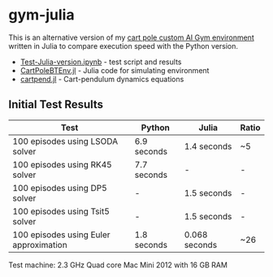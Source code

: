 # gym-julia

This is an alternative version of my [cart pole custom AI Gym environment](https://github.com/billtubbs/gym-CartPole-bt-v0) written in Julia to compare execution speed with the Python version.

- [Test-Julia-version.ipynb](Test-Julia-version.ipynb) - test script and results
- [CartPoleBTEnv.jl](CartPoleBTEnv.jl) - Julia code for simulating environment
- [cartpend.jl](cartpend.jl) - Cart-pendulum dynamics equations

## Initial Test Results

| Test                                   | Python      | Julia         | Ratio      |
|----------------------------------------|-------------|---------------|------------|
| 100 episodes using LSODA solver        | 6.9 seconds |   1.4 seconds |         ~5 |
| 100 episodes using RK45 solver         | 7.7 seconds |             - |          - |
| 100 episodes using DP5 solver          |           - |   1.5 seconds |          - |
| 100 episodes using Tsit5 solver        |           - |   1.5 seconds |          - |
| 100 episodes using Euler approximation | 1.8 seconds | 0.068 seconds |        ~26 |

Test machine: 2.3 GHz Quad core Mac Mini 2012 with 16 GB RAM
